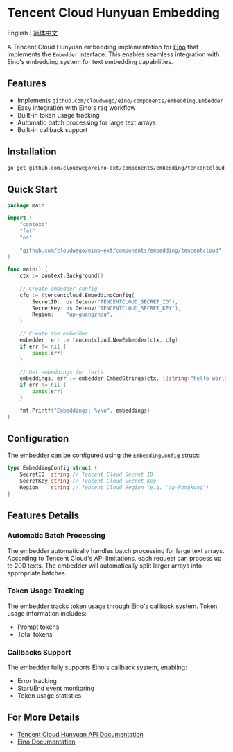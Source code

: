 # Tencent Cloud Hunyuan Embedding

English | [简体中文](README_zh.md)

A Tencent Cloud Hunyuan embedding implementation for [Eino](https://github.com/cloudwego/eino) that implements the `Embedder` interface. This enables seamless integration with Eino's embedding system for text embedding capabilities.

## Features

- Implements `github.com/cloudwego/eino/components/embedding.Embedder`
- Easy integration with Eino's rag workflow
- Built-in token usage tracking
- Automatic batch processing for large text arrays
- Built-in callback support

## Installation

```bash
go get github.com/cloudwego/eino-ext/components/embedding/tencentcloud
```

## Quick Start

```go
package main

import (
    "context"
    "fmt"
    "os"
    
    "github.com/cloudwego/eino-ext/components/embedding/tencentcloud"
)

func main() {
    ctx := context.Background()
    
    // Create embedder config
    cfg := &tencentcloud.EmbeddingConfig{
        SecretID:  os.Getenv("TENCENTCLOUD_SECRET_ID"),
        SecretKey: os.Getenv("TENCENTCLOUD_SECRET_KEY"),
        Region:    "ap-guangzhou",
    }

    // Create the embedder
    embedder, err := tencentcloud.NewEmbedder(ctx, cfg)
    if err != nil {
        panic(err)
    }

    // Get embeddings for texts
    embeddings, err := embedder.EmbedStrings(ctx, []string{"hello world", "bye world"})
    if err != nil {
        panic(err)
    }

    fmt.Printf("Embeddings: %v\n", embeddings)
}
```

## Configuration

The embedder can be configured using the `EmbeddingConfig` struct:

```go
type EmbeddingConfig struct {
    SecretID  string // Tencent Cloud Secret ID
    SecretKey string // Tencent Cloud Secret Key
    Region    string // Tencent Cloud Region (e.g. "ap-hongkong")
}
```

## Features Details

### Automatic Batch Processing

The embedder automatically handles batch processing for large text arrays. According to Tencent Cloud's API limitations, each request can process up to 200 texts. The embedder will automatically split larger arrays into appropriate batches.

### Token Usage Tracking

The embedder tracks token usage through Eino's callback system. Token usage information includes:
- Prompt tokens
- Total tokens

### Callbacks Support

The embedder fully supports Eino's callback system, enabling:
- Error tracking
- Start/End event monitoring
- Token usage statistics

## For More Details

- [Tencent Cloud Hunyuan API Documentation](https://cloud.tencent.com/document/product/1729/102832)
- [Eino Documentation](https://www.cloudwego.io/zh/docs/eino/)
